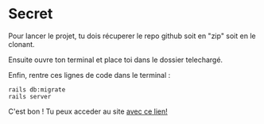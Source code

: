 # Secret


Pour lancer le projet, tu dois récuperer le repo github soit en "zip" soit en le clonant.

Ensuite ouvre ton terminal et place toi dans le dossier telechargé.

Enfin, rentre ces lignes de code dans le terminal :

``` bundle install --without production
rails db:migrate
rails server 
```

C'est bon ! Tu peux acceder au site <a href="http://localhost:3000/">avec ce lien!</a>

